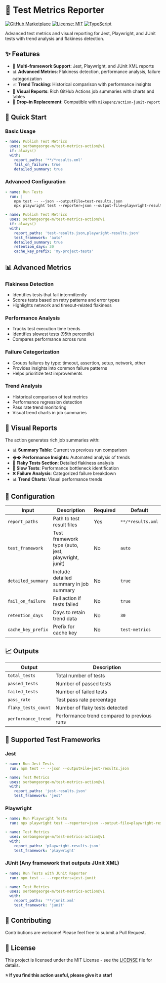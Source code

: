 # 🧪 Test Metrics Reporter

[![GitHub Marketplace](https://img.shields.io/badge/GitHub%20Marketplace-Test%20Metrics%20Reporter-blue?logo=github)](https://github.com/marketplace/actions/test-metrics-reporter)
[![License: MIT](https://img.shields.io/badge/License-MIT-yellow.svg)](https://opensource.org/licenses/MIT)
[![TypeScript](https://img.shields.io/badge/TypeScript-007ACC?logo=typescript&logoColor=white)](https://www.typescriptlang.org/)

Advanced test metrics and visual reporting for Jest, Playwright, and JUnit tests with trend analysis and flakiness detection.

## ✨ Features

- 🎯 **Multi-framework Support**: Jest, Playwright, and JUnit XML reports
- 📊 **Advanced Metrics**: Flakiness detection, performance analysis, failure categorization
- 📈 **Trend Tracking**: Historical comparison with performance insights
- 🎨 **Visual Reports**: Rich GitHub Actions job summaries with charts and tables
- 🔄 **Drop-in Replacement**: Compatible with `mikepenz/action-junit-report`

## 🚀 Quick Start

### Basic Usage

```yaml
- name: Publish Test Metrics
  uses: serbangeorge-m/test-metrics-action@v1
  if: always()
  with:
    report_paths: '**/*results.xml'
    fail_on_failure: true
    detailed_summary: true
```

### Advanced Configuration

```yaml
- name: Run Tests
  run: |
    npm test -- --json --outputFile=test-results.json
    npx playwright test --reporter=json --output-file=playwright-results.json

- name: Publish Test Metrics
  uses: serbangeorge-m/test-metrics-action@v1
  if: always()
  with:
    report_paths: 'test-results.json,playwright-results.json'
    test_framework: 'auto'
    detailed_summary: true
    retention_days: 30
    cache_key_prefix: 'my-project-tests'
```

## 📊 Advanced Metrics

### Flakiness Detection
- Identifies tests that fail intermittently
- Scores tests based on retry patterns and error types
- Highlights network and timeout-related flakiness

### Performance Analysis
- Tracks test execution time trends
- Identifies slowest tests (95th percentile)
- Compares performance across runs

### Failure Categorization
- Groups failures by type: timeout, assertion, setup, network, other
- Provides insights into common failure patterns
- Helps prioritize test improvements

### Trend Analysis
- Historical comparison of test metrics
- Performance regression detection
- Pass rate trend monitoring
- Visual trend charts in job summaries

## 🎨 Visual Reports

The action generates rich job summaries with:

- 📊 **Summary Table**: Current vs previous run comparison
- �� **Performance Insights**: Automated analysis of trends
- 🐛 **Flaky Tests Section**: Detailed flakiness analysis
- 🐌 **Slow Tests**: Performance bottleneck identification
- ❌ **Failure Analysis**: Categorized failure breakdown
- 📊 **Trend Charts**: Visual performance trends

## 🔧 Configuration

| Input | Description | Required | Default |
|-------|-------------|----------|---------|
| `report_paths` | Path to test result files | Yes | `**/*results.xml` |
| `test_framework` | Test framework type (auto, jest, playwright, junit) | No | `auto` |
| `detailed_summary` | Include detailed summary in job summary | No | `true` |
| `fail_on_failure` | Fail action if tests failed | No | `true` |
| `retention_days` | Days to retain trend data | No | `30` |
| `cache_key_prefix` | Prefix for cache key | No | `test-metrics` |

## 📈 Outputs

| Output | Description |
|--------|-------------|
| `total_tests` | Total number of tests |
| `passed_tests` | Number of passed tests |
| `failed_tests` | Number of failed tests |
| `pass_rate` | Test pass rate percentage |
| `flaky_tests_count` | Number of flaky tests detected |
| `performance_trend` | Performance trend compared to previous runs |

## 🧪 Supported Test Frameworks

### Jest
```yaml
- name: Run Jest Tests
  run: npm test -- --json --outputFile=jest-results.json

- name: Test Metrics
  uses: serbangeorge-m/test-metrics-action@v1
  with:
    report_paths: 'jest-results.json'
    test_framework: 'jest'
```

### Playwright
```yaml
- name: Run Playwright Tests
  run: npx playwright test --reporter=json --output-file=playwright-results.json

- name: Test Metrics
  uses: serbangeorge-m/test-metrics-action@v1
  with:
    report_paths: 'playwright-results.json'
    test_framework: 'playwright'
```

### JUnit (Any framework that outputs JUnit XML)
```yaml
- name: Run Tests with JUnit Reporter
  run: npm test -- --reporters=jest-junit

- name: Test Metrics
  uses: serbangeorge-m/test-metrics-action@v1
  with:
    report_paths: '**/junit.xml'
    test_framework: 'junit'
```

## 🤝 Contributing

Contributions are welcome! Please feel free to submit a Pull Request.

## 📄 License

This project is licensed under the MIT License - see the [LICENSE](LICENSE) file for details.

**⭐ If you find this action useful, please give it a star!**
